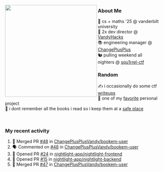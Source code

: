 <!-- 
Hey what are you doing here? 
I admire your curiosity tho
Shoot me an email (zinean00 at gmail dot com)
Let's connect! 
-->

<p float="left">
  <img src='https://imgur.com/nGM66Ev.png' width='300' align="left">
  <p>
    
  <h3>About Me</h3>
  🏫 cs + maths '25 @ vanderbilt university <br>
  🌊 2x dev director @ <a href="https://github.com/vandyhacks">VandyHacks</a> <br>
  📚 engineering manager @ <a href="https://github.com/changeplusplusvandy">ChangePlusPlus<a> <br>
  🐿 pulling weekend all nighters @ <a href="https://github.com/squ1rrel-ctf">squ1rrel-ctf</a> <br>
  
  <h3>Random</h3>
  ✍️ i occasionally do some ctf <a href="https://squ1rrel.dev/author/zineanteoh">writeups</a> <br>
  📱 one of my <a href="https://github.com/zineanteoh/vinkybox-app">favorite</a> personal project<br>
  📖 i dont remember all the books i read so i keep them at a <a href="https://www.goodreads.com/user/show/80901669-zi">safe place</a>
  </p>
  
</p>

<br>
<!-- <i>generated by <a href="https://labs.openai.com/s/0hW1r6PFYo3Zh0a7UoxK2AMp" target="_blank">dall-e 2</a></i> -->

<h3>My recent activity</h3>

<!--START_SECTION:activity-->
1. 🎉 Merged PR [#48](https://github.com/ChangePlusPlusVandy/bookem-user/pull/48) in [ChangePlusPlusVandy/bookem-user](https://github.com/ChangePlusPlusVandy/bookem-user)
2. 🗣 Commented on [#48](https://github.com/ChangePlusPlusVandy/bookem-user/issues/48) in [ChangePlusPlusVandy/bookem-user](https://github.com/ChangePlusPlusVandy/bookem-user)
3. 💪 Opened PR [#24](https://github.com/nightlight-app/nightlight-frontend/pull/24) in [nightlight-app/nightlight-frontend](https://github.com/nightlight-app/nightlight-frontend)
4. 💪 Opened PR [#15](https://github.com/nightlight-app/nightlight-backend/pull/15) in [nightlight-app/nightlight-backend](https://github.com/nightlight-app/nightlight-backend)
5. 🎉 Merged PR [#47](https://github.com/ChangePlusPlusVandy/bookem-user/pull/47) in [ChangePlusPlusVandy/bookem-user](https://github.com/ChangePlusPlusVandy/bookem-user)
<!--END_SECTION:activity-->
